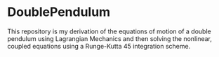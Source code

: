 # DoublePendulum
This repository is my derivation of the equations of motion of a double pendulum using Lagrangian Mechanics and then solving the nonlinear, coupled equations using a Runge-Kutta 45 integration scheme.

